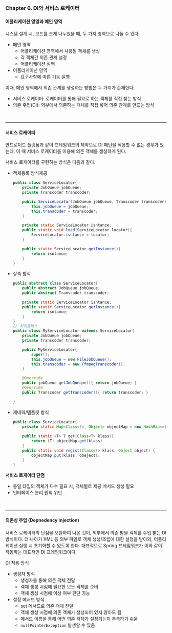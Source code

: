### **Chapter 6. DI와 서비스 로케이터**

#### **어플리케이션 영영과 메인 영역**
시스템 설계 시, 코드를 크게 나누었을 때, 두 가지 영역으로 나눌 수 있다.
+ 메인 영역
  + 어플리케이션 영역에서 사용될 객체를 생성
  + 각 객체간 의존 관계 설정
  + 어플리케이션 실행
+ 어플리케이션 영역
  + 요구사항에 따른 기능 실행

이때, 메인 영역에서 의존 관계를 생성하는 방법은 두 가지가 존재한다.
+ 서비스 로케이터: 로케이터를 통해 필요로 하는 객체를 직접 찾는 방식
+ 의존 주입(DI): 외부에서 의존하는 객체를 직접 넣어 의존 관계를 만드는 방식

<br>

---

#### **서비스 로케이터**
안드로이드 플랫폼과 같이 프레임워크의 제약으로 DI 패턴을 적용할 수 없는 경우가 있는데, 이 때 서비스 로케이터를 이용해 의존 객체를 생성하게 된다.

서비스 로케이터를 구현하는 방식은 다음과 같다.
+ 객체등록 방식제공
    ```java
    public class ServiceLocator{
        private JobQueue jobQueue;
        private Transcoder transcoder;

        public ServiceLocator(JobQueue jobQueue, Transcoder transcoder){
            this.jobQueue = jobQueue;
            this.transcoder = transcoder;
        }

        private static ServiceLocator isntance;
        public static void load(ServiceLocator locator){
            ServiceLocator.isntance = locator;
        }

        public static ServiceLocator getInstance(){
            return isntance;
        }
    }
    ```
+ 상속 방식
    ```java
    public abstract class ServiceLocator{
        public abstract JobQueue jobQueue;
        public abstract Transcoder transcoder;

        private static ServiceLocator isntance;
        public static ServiceLocator getInstance(){
            return isntance;
        }
    }
    // 하위클래스
    public class MyServiceLocator extends ServiceLocator{
        private JobQueue jobQueue;
        private Transcoder transcoder;

        public MyServiceLocator{
            super();
            this.jobQueue = new FileJobQueue();
            this.transcoder = new FfmpegTranscoder();
        }

        @Override
        public jobQueue getJobQueque(){ return jobQueue; }
        @Override
        public Transcoder getTranscoder(){ return transcoder; }

    }
    ```
+ 제네릭/템플릿 방식
    ```java
    public class ServiceLocator{
        private static Map<Class<?>, Object> objectMap = new HashMap<>();
        
        public static <T> T get(Class<T> klass){
            return (T) objectMap.get(klass)
        }
        public static void regist(Class<?> klass, Object object) {
            objectMap.put(klass, obeject);
        }
    }
    ```

**서비스 로케이터 단점**
+ 동일 타입의 객체가 다수 필요 시, 객체별로 제공 메서드 생성 필요
+ 인터페이스 분리 원칙 위반

<br>

---

#### **의존성 주입 (Depnedency Injection)**
서비스 로케이터의 단점을 보완하여 나온 것이, 외부에서 의존 받을 객체를 주입 받는 DI 방식이다. 더 나아가 XML 등 외부 파일로 객체 생성/조립에 대한 설정을 받아와, 어플리케이션 실행 시 초기화할 수 있도록 한다. 대표적으로 Spring 프레임워크가 이와 같이 작동하는 대표적인 DI 프레임워크이다.

DI 적용 방식
+ 생성자 방식
  + 생성자를 통해 의존 객체 전달
  + 객체 생성 시점에 필요한 모든 객체를 준비
  + 객체 생성 시점에 이상 여부 판단 가능
+ 설정 메서드 방식
  + set 메서드로 의존 객체 전달
  + 객체 생성 시점에 의존 객체가 생성되어 있지 않아도 됨
  + 메서드 이름을 통해 어떤 의존 객체가 설정되는지 추측하기 쉬움
  + `nullPointerException` 발생할 수 있음